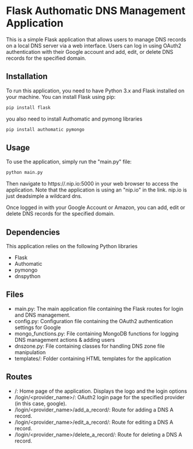 # Flask Authomatic DNS Management Application

This is a simple Flask application that allows users to manage DNS records on a local DNS server via a web interface. Users can log in using OAuth2 authentication with their Google account and add, edit, or delete DNS records for the specified domain.

## Installation

To run this application, you need to have Python 3.x and Flask installed on your machine. You can install Flask using pip:
```bash
pip install flask
```
you also need to install Authomatic and pymong libraries
```bash
pip install authomatic pymongo
```
## Usage

To use the application, simply run the "main.py" file:
```bash
python main.py
```
Then navigate to https://<IP-Address>.nip.io:5000 in your web browser to access the application. Note that the application is using an "nip.io" in the link. nip.io is just deadsimple a wildcard dns.

Once logged in with your Google Account or Amazon, you can add, edit or delete DNS records for the specified domain.

## Dependencies

This application relies on the following Python libraries

- Flask
- Authomatic
- pymongo
- dnspython

## Files

- main.py: The main application file containing the Flask routes for login and DNS management.
- config.py: Configuration file containing the OAuth2 authentication settings for Google
- mongo_functions.py: File containing MongoDB functions for logging DNS management actions & adding users
- dnszone.py: File containing classes for handling DNS zone file manipulation
- templates/: Folder containing HTML templates for the application

## Routes

- /: Home page of the application. Displays the logo and the login options
- /login/<provider_name>/: OAuth2 login page for the specified provider (in this case, google).
- /login/<provider_name>/add_a_record/: Route for adding a DNS A record.
- /login/<provider_name>/edit_a_record/: Route for editing a DNS A record.
- /login/<provider_name>/delete_a_record/: Route for deleting a DNS A record.
